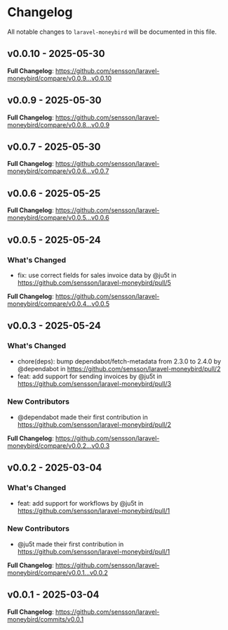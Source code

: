 # Changelog

All notable changes to `laravel-moneybird` will be documented in this file.

## v0.0.10 - 2025-05-30

**Full Changelog**: https://github.com/sensson/laravel-moneybird/compare/v0.0.9...v0.0.10

## v0.0.9 - 2025-05-30

**Full Changelog**: https://github.com/sensson/laravel-moneybird/compare/v0.0.8...v0.0.9

## v0.0.7 - 2025-05-30

**Full Changelog**: https://github.com/sensson/laravel-moneybird/compare/v0.0.6...v0.0.7

## v0.0.6 - 2025-05-25

**Full Changelog**: https://github.com/sensson/laravel-moneybird/compare/v0.0.5...v0.0.6

## v0.0.5 - 2025-05-24

### What's Changed

* fix: use correct fields for sales invoice data by @ju5t in https://github.com/sensson/laravel-moneybird/pull/5

**Full Changelog**: https://github.com/sensson/laravel-moneybird/compare/v0.0.4...v0.0.5

## v0.0.3 - 2025-05-24

### What's Changed

* chore(deps): bump dependabot/fetch-metadata from 2.3.0 to 2.4.0 by @dependabot in https://github.com/sensson/laravel-moneybird/pull/2
* feat: add support for sending invoices by @ju5t in https://github.com/sensson/laravel-moneybird/pull/3

### New Contributors

* @dependabot made their first contribution in https://github.com/sensson/laravel-moneybird/pull/2

**Full Changelog**: https://github.com/sensson/laravel-moneybird/compare/v0.0.2...v0.0.3

## v0.0.2 - 2025-03-04

### What's Changed

* feat: add support for workflows by @ju5t in https://github.com/sensson/laravel-moneybird/pull/1

### New Contributors

* @ju5t made their first contribution in https://github.com/sensson/laravel-moneybird/pull/1

**Full Changelog**: https://github.com/sensson/laravel-moneybird/compare/v0.0.1...v0.0.2

## v0.0.1 - 2025-03-04

**Full Changelog**: https://github.com/sensson/laravel-moneybird/commits/v0.0.1
